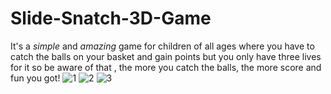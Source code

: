 # Slide-Snatch-3D-Game
 It's a *simple* and *amazing* game for children of all ages where you have to catch the balls on your basket and gain points but you only have three lives for it so be aware of that , the more you catch the balls, the more score and fun you got!
![1](https://user-images.githubusercontent.com/50048425/180977566-b4b8f557-0551-4c2f-8d81-69089e101a20.jpeg)
![2](https://user-images.githubusercontent.com/50048425/180977601-8a12178e-5c63-4ddd-88f0-2d7ed9899531.jpeg)
![3](https://user-images.githubusercontent.com/50048425/180977625-97e06785-3532-44bf-8fe3-a50b52b19e0f.jpeg)
